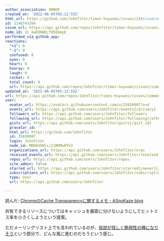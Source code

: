 ```yaml
---
author_association: OWNER
created_at: '2022-06-05T05:12:55Z'
html_url: https://github.com/JohnTitor/times-huyuumi/issues/22#issuecomment-1146743364
id: 1146743364
issue_url: https://api.github.com/repos/JohnTitor/times-huyuumi/issues/22
node_id: IC_kwDOHWEcT85EWepE
performed_via_github_app: 
reactions:
  "+1": 0
  "-1": 0
  confused: 0
  eyes: 0
  heart: 0
  hooray: 0
  laugh: 0
  rocket: 0
  total_count: 0
  url: https://api.github.com/repos/JohnTitor/times-huyuumi/issues/comments/1146743364/reactions
updated_at: '2022-06-05T05:12:55Z'
url: https://api.github.com/repos/JohnTitor/times-huyuumi/issues/comments/1146743364
user:
  avatar_url: https://avatars.githubusercontent.com/u/25030997?v=4
  events_url: https://api.github.com/users/JohnTitor/events{/privacy}
  followers_url: https://api.github.com/users/JohnTitor/followers
  following_url: https://api.github.com/users/JohnTitor/following{/other_user}
  gists_url: https://api.github.com/users/JohnTitor/gists{/gist_id}
  gravatar_id: ''
  html_url: https://github.com/JohnTitor
  id: 25030997
  login: JohnTitor
  node_id: MDQ6VXNlcjI1MDMwOTk3
  organizations_url: https://api.github.com/users/JohnTitor/orgs
  received_events_url: https://api.github.com/users/JohnTitor/received_events
  repos_url: https://api.github.com/users/JohnTitor/repos
  site_admin: false
  starred_url: https://api.github.com/users/JohnTitor/starred{/owner}{/repo}
  subscriptions_url: https://api.github.com/users/JohnTitor/subscriptions
  type: User
  url: https://api.github.com/users/JohnTitor

---
```

読んだ: [ChromeのCache Transparencyに関するメモ - ASnoKaze blog](https://asnokaze.hatenablog.com/entry/2022/06/02/004927?utm_source=feed)

共有できるリソースについてはキャッシュを厳密に分けないようにしてヒットミス率を小さくしようという提案。

ただメーリングリスト上でも言われているのが、[仮説が怪しく脆弱性の種になりそう](https://groups.google.com/a/chromium.org/g/blink-dev/c/9xWJK3IgJb4/m/-DpDd6YPBgAJ)という部分で、どんな風に進むのだろうという感じ。